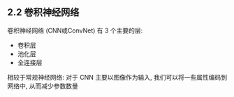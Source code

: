 ## 2.2 卷积神经网络

卷积神经网络 (CNN或ConvNet) 有 3 个主要的层:

- 卷积层
- 池化层
- 全连接层

相较于常规神经网络: 对于 CNN 主要以图像作为输入, 我们可以将一些属性编码到网络中, 从而减少参数数量